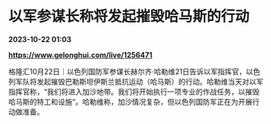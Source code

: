 # 以军参谋长称将发起摧毁哈马斯的行动

**2023-10-22 01:03**

**https://www.gelonghui.com/live/1256471**

格隆汇10月22日｜以色列国防军参谋长赫尔齐·哈勒维21日告诉以军指挥官，以色列军队将发起摧毁巴勒斯坦伊斯兰抵抗运动（哈马斯）的行动。哈勒维当天对以军指挥官称，“我们将进入加沙地带。我们将开始执行一项专业的作战任务，以摧毁哈马斯的特工和设施”。哈勒维称，加沙情况复杂，但以色列国防军正在为开展行动做准备。